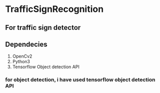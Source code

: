 # TrafficSignRecognition
## For traffic sign detector
## Dependecies
1. OpenCv2
2. Python3
3. Tensorflow Object detection API

### for object detection, i have used tensorflow object detection API
